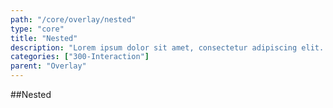 ```yaml
---
path: "/core/overlay/nested"
type: "core"
title: "Nested"
description: "Lorem ipsum dolor sit amet, consectetur adipiscing elit. Nunc tempus laoreet leo sit amet iaculis."
categories: ["300-Interaction"]
parent: "Overlay"
---
```


##Nested

<demo>
  <demovanilla src="demos/inline/demos/overlay/nested">
  </demovanilla>
</demo>
